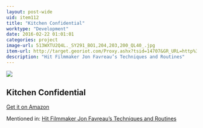 ```yaml
---
layout: post-wide
uid: item112
title: "Kitchen Confidential"
worktype: "Development"
date: 2016-02-22 01:01:01
categories: project
image-url: 513WXTU2Q4L._SY291_BO1,204,203,200_QL40_.jpg
item-url: http://target.georiot.com/Proxy.ashx?tsid=14707&GR_URL=http%3A%2F%2Fwww.amazon.com%2FKitchen-Confidential-Updated-Edition-Adventures%2Fdp%2F0060899220%2F
description: "Hit Filmmaker Jon Favreau’s Techniques and Routines"
---
```

<a href="http://target.georiot.com/Proxy.ashx?tsid=14707&GR_URL=http%3A%2F%2Fwww.amazon.com%2FKitchen-Confidential-Updated-Edition-Adventures%2Fdp%2F0060899220%2F" target="blank"><img src="../../../../img/thumbs/513WXTU2Q4L._SY291_BO1,204,203,200_QL40_.jpg" class="prod-img"></a>
<h2>Kitchen Confidential</h2>
<p><a href="http://target.georiot.com/Proxy.ashx?tsid=14707&GR_URL=http%3A%2F%2Fwww.amazon.com%2FKitchen-Confidential-Updated-Edition-Adventures%2Fdp%2F0060899220%2F" target="blank">Get it on Amazon</a><p>
<p>Mentioned in: <a href="http://fourhourworkweek.com/2015/04/14/jon-favreau/" target="blank">Hit Filmmaker Jon Favreau’s Techniques and Routines</a></p>
